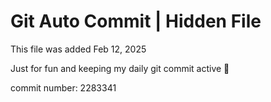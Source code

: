 # Git Auto Commit | Hidden File

This file was added Feb 12, 2025

Just for fun and keeping my daily git commit active 🤪

commit number: 2283341

